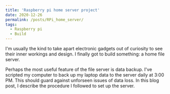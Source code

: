 ```yaml
---
title: 'Raspberry pi home server project'
date: 2020-12-26
permalink: /posts/RPi_home_server/
tags:
  - Raspberry pi
  - Build
---
```


I'm usually the kind to take apart electronic gadgets out of curiosity to see their inner workings and design. I finally got to build something: a home file server. 

Perhaps the most useful feature of the file server is data backup. I've scripted my computer to back up my laptop data to the server daily at 3:00 PM. This should guard against unforseen issues of data loss. In this blog post, I describe the procedure I followed to set up the server. 

